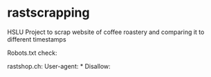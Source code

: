 # rastscrapping

HSLU Project to scrap website of coffee roastery and comparing it to different timestamps


Robots.txt check:

rastshop.ch: 
User-agent: *
Disallow: